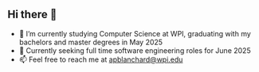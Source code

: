 ## Hi there 👋
- 🌱 I’m currently studying Computer Science at WPI, graduating with my bachelors and master degrees in May 2025
- 🤔 Currently seeking full time software engineering roles for June 2025
- 📫 Feel free to reach me at apblanchard@wpi.edu 
  
